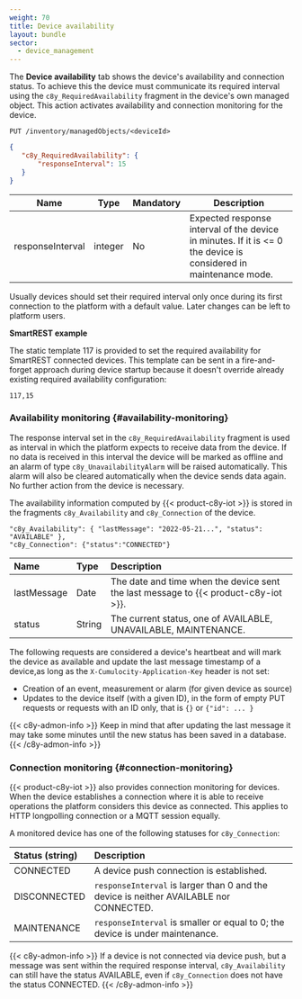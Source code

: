 ```yaml
---
weight: 70
title: Device availability
layout: bundle
sector:
  - device_management
---
```


The **Device availability** tab shows the device's availability and connection status. To achieve this the device must communicate its required interval using the ```c8y_RequiredAvailability``` fragment in the device's own managed object. This action activates availability and connection monitoring for the device.

```http
PUT /inventory/managedObjects/<deviceId>
```
```json
{
   "c8y_RequiredAvailability": {
       "responseInterval": 15
   }
}
```

<table>
<colgroup>
<col width="20%">
<col width="10%">
<col width="10%">
<col width="60%">
</colgroup>
<thead>
<tr>
<th>Name</th>
<th>Type</th>
<th>Mandatory</th>
<th>Description</th>
</tr>
</thead>
<tbody>
<tr>
<td>responseInterval</td>
<td>integer</td>
<td>No</td>
<td>Expected response interval of the device in minutes. If it is &lt;= 0 the device is considered in maintenance mode.</td>
</tr>
</tbody>
</table>


Usually devices should set their required interval only once during its first connection to the platform with a default value. Later changes can be left to platform users.

**SmartREST example**

The static template 117 is provided to set the required availability for SmartREST connected devices. This template can be sent in a fire-and-forget approach during device startup because it doesn't override already existing required availability configuration:

`117,15`

### Availability monitoring {#availability-monitoring}

The response interval set in the ```c8y_RequiredAvailability``` fragment is used as interval in which the platform expects to receive data from the device. If no data is received in this interval the device will be marked as offline and an alarm of type ```c8y_UnavailabilityAlarm``` will be raised automatically. This alarm will also be cleared automatically when the device sends data again. No further action from the device is necessary.

The availability information computed by {{< product-c8y-iot >}} is stored in the fragments `c8y_Availability` and `c8y_Connection` of the device.

    "c8y_Availability": { "lastMessage": "2022-05-21...", "status": "AVAILABLE" },
    "c8y_Connection": {"status":"CONNECTED"}

|Name|Type|Description|
|:---|:---|:----------|
|lastMessage|Date|The date and time when the device sent the last message to {{< product-c8y-iot >}}.|
|status|String|The current status, one of AVAILABLE, UNAVAILABLE, MAINTENANCE.|


The following requests are considered a device's heartbeat and will mark the device as available and update the last message timestamp of a device,as long as the `X-Cumulocity-Application-Key` header is not set:

 * Creation of an event, measurement or alarm (for given device as source)
 * Updates to the device itself (with a given ID), in the form of empty PUT requests or requests with an ID only, that is `{}` or `{"id": ... }`

{{< c8y-admon-info >}}
Keep in mind that after updating the last message it may take some minutes until the new status has been saved in a database.
{{< /c8y-admon-info >}}

### Connection monitoring {#connection-monitoring}

{{< product-c8y-iot >}} also provides connection monitoring for devices. When the device establishes a connection where it is able to receive operations the platform considers this device as connected. This applies to HTTP longpolling connection or a MQTT session equally.

A monitored device has one of the following statuses for `c8y_Connection`:

| Status (string) | Description                                                                            |
|:----------------|:---------------------------------------------------------------------------------------|
| CONNECTED       | A device push connection is established.                                               |
| DISCONNECTED    | `responseInterval` is larger than 0 and the device is neither AVAILABLE nor CONNECTED. |
| MAINTENANCE     | `responseInterval` is smaller or equal to 0; the device is under maintenance.          |

{{< c8y-admon-info >}}
If a device is not connected via device push, but a message was sent within the required response interval, `c8y_Availability` can still have the status AVAILABLE, even if `c8y_Connection` does not have the status CONNECTED.
{{< /c8y-admon-info >}}
